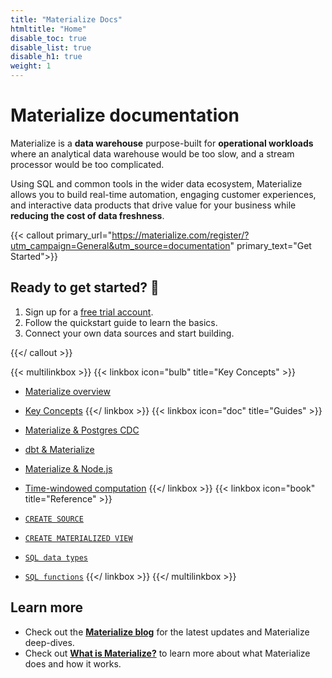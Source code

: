 ```yaml
---
title: "Materialize Docs"
htmltitle: "Home"
disable_toc: true
disable_list: true
disable_h1: true
weight: 1
---
```


# Materialize documentation

Materialize is a **data warehouse** purpose-built for **operational workloads**
where an analytical data warehouse would be too slow, and a stream processor
would be too complicated.

Using SQL and common tools in the wider data ecosystem, Materialize allows you
to build real-time automation, engaging customer experiences, and interactive
data products that drive value for your business while **reducing the cost of
data freshness**.


{{< callout primary_url="https://materialize.com/register/?utm_campaign=General&utm_source=documentation" primary_text="Get Started">}}

## Ready to get started? 🚀

1. Sign up for a [free trial account](https://materialize.com/register/?utm_campaign=General&utm_source=documentation).
2. Follow the quickstart guide to learn the basics.
3. Connect your own data sources and start building.

{{</ callout >}}

{{< multilinkbox >}}
{{< linkbox icon="bulb" title="Key Concepts" >}}

-   [Materialize overview](/overview/what-is-materialize/)
-   [Key Concepts](/get-started/key-concepts/)
    {{</ linkbox >}}
    {{< linkbox icon="doc" title="Guides" >}}
-   [Materialize &amp; Postgres CDC](/integrations/cdc-postgres/)
-   [dbt &amp; Materialize](/integrations/dbt/)
-   [Materialize &amp; Node.js](/integrations/node-js/)

-   [Time-windowed computation](/sql/patterns/temporal-filters/)
    {{</ linkbox >}}
    {{< linkbox icon="book" title="Reference" >}}
-   [`CREATE SOURCE`](/sql/create-source/)
-   [`CREATE MATERIALIZED VIEW`](/sql/create-materialized-view/)
-   [`SQL data types`](/sql/types/)
-   [`SQL functions`](/sql/functions/)
    {{</ linkbox >}}
    {{</ multilinkbox >}}

## Learn more

-   Check out the [**Materialize blog**](https://www.materialize.com/blog/) for the latest updates and Materialize deep-dives.
-   Check out [**What is Materialize?**](./overview/what-is-materialize) to learn more about what Materialize does and how it works.
